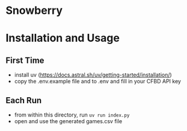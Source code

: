 # Snowberry

# Installation and Usage

## First Time
- install uv (https://docs.astral.sh/uv/getting-started/installation/)
- copy the .env.example file and to .env and fill in your CFBD API key

## Each Run
- from within this directory, run `uv run index.py`
- open and use the generated games.csv file
